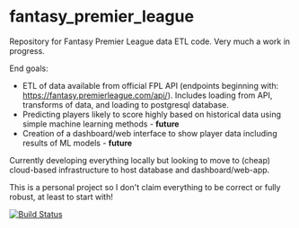 # fantasy_premier_league

Repository for Fantasy Premier League data ETL code. Very much a work in progress.

End goals:
* ETL of data available from official FPL API (endpoints beginning with: https://fantasy.premierleague.com/api/). Includes loading from API, transforms of data, and loading to postgresql database.
* Predicting players likely to score highly based on historical data using simple machine learning methods - **future**
* Creation of a dashboard/web interface to show player data including results of ML models - **future**

Currently developing everything locally but looking to move to (cheap) cloud-based infrastructure to host database and dashboard/web-app.

This is a personal project so I don't claim everything to be correct or fully robust, at least to start with!

[![Build Status](https://travis-ci.org/Hazzais/fantasy_premier_league.svg?branch=develop)](https://travis-ci.org/Hazzais/fantasy_premier_league)
